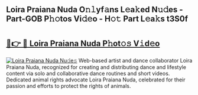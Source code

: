 ## Loira Praiana Nuda O𝚗𝚕yf𝚊ns L𝚎a𝚔ed N𝚞𝚍es - Part-GOB P𝚑𝚘tos Vi𝚍𝚎o - H𝚘𝚝 Part L𝚎a𝚔s t3S0f

# <h2><a href="http://kfdqen7.oniu.top/?m=Loira+Praiana+Nuda">🔗👉 🔴 Loira Praiana Nuda P𝚑ot𝚘𝚜 V𝚒d𝚎o</a></h2>

[![Loira Praiana Nuda Nu𝚍e𝚜](https://i.imgur.com/0qMVB7G.gif)](http://kfdqen7.oniu.top/?m=Loira+Praiana+Nuda)
Web-based artist and dance collaborator Loira Praiana Nuda, recognized for creating and distributing dance and lifestyle content via solo and collaborative dance routines and short videos. Dedicated animal rights advocate Loira Praiana Nuda, celebrated for their passion and efforts to protect the rights of animals.  
